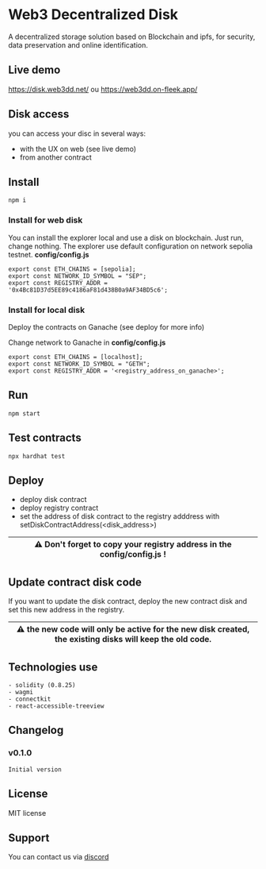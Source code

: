 # Web3 Decentralized Disk

A decentralized storage solution based on Blockchain and ipfs, for security, data preservation and online identification.

## Live demo
https://disk.web3dd.net/ ou https://web3dd.on-fleek.app/


## Disk access 

you can access your disc in several ways:
- with the UX on web (see live demo)
- from another contract


## Install

```shell
npm i
```

### Install for web disk

You can install the explorer local and use a disk on blockchain. Just run, change nothing.
The explorer use default configuration on network sepolia testnet.
**config/config.js**
```
export const ETH_CHAINS = [sepolia];
export const NETWORK_ID_SYMBOL = "SEP";
export const REGISTRY_ADDR = '0x4Bc81D37d5EE89c4186aF81d438B0a9AF34BD5c6';
```

### Install for local disk

Deploy the contracts on Ganache (see deploy for more info)

Change network to Ganache in **config/config.js**
```
export const ETH_CHAINS = [localhost];
export const NETWORK_ID_SYMBOL = "GETH";
export const REGISTRY_ADDR = '<registry_address_on_ganache>';
```

## Run

```shell
npm start
```

## Test contracts

```shell
npx hardhat test
```

## Deploy

- deploy disk contract
- deploy registry contract
- set the address of disk contract to the registry adddress with setDiskContractAddress(<disk_address>)

| :warning: Don't forget to copy your registry address in the config/config.js ! |
| --- |


## Update contract disk code

If you want to update the disk contract, deploy the new contract disk and set this new address in the registry.

| :warning: the new code will only be active for the new disk created, the existing disks will keep the old code. |
| --- |


## Technologies use

	- solidity (0.8.25)
    - wagmi
    - connectkit
    - react-accessible-treeview


## Changelog

### v0.1.0

    Initial version


## License

MIT license


## Support

You can contact us via [discord](https://discord.com/channels/753223385948880961/1224720192488210584)
